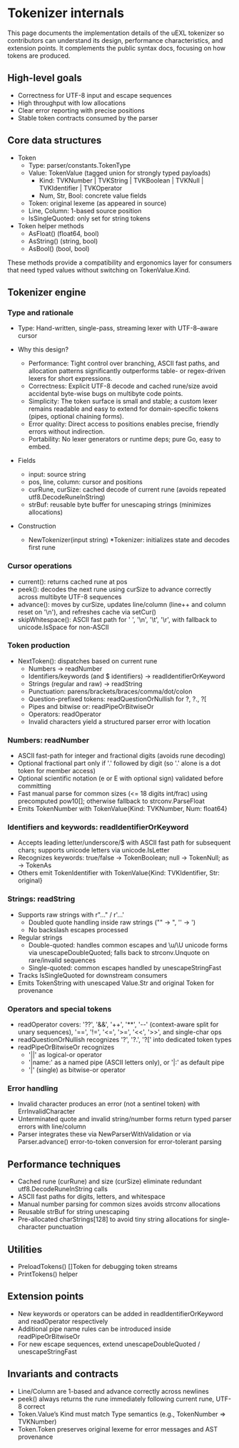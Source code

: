 # Tokenizer internals

This page documents the implementation details of the uEXL tokenizer so contributors can understand its design, performance characteristics, and extension points. It complements the public syntax docs, focusing on how tokens are produced.

## High-level goals
- Correctness for UTF-8 input and escape sequences
- High throughput with low allocations
- Clear error reporting with precise positions
- Stable token contracts consumed by the parser

## Core data structures
- Token
  - Type: parser/constants.TokenType
  - Value: TokenValue (tagged union for strongly typed payloads)
    - Kind: TVKNumber | TVKString | TVKBoolean | TVKNull | TVKIdentifier | TVKOperator
    - Num, Str, Bool: concrete value fields
  - Token: original lexeme (as appeared in source)
  - Line, Column: 1-based source position
  - IsSingleQuoted: only set for string tokens
- Token helper methods
  - AsFloat() (float64, bool)
  - AsString() (string, bool)
  - AsBool() (bool, bool)

These methods provide a compatibility and ergonomics layer for consumers that need typed values without switching on TokenValue.Kind.

## Tokenizer engine
### Type and rationale
- Type: Hand-written, single-pass, streaming lexer with UTF-8–aware cursor
- Why this design?
  - Performance: Tight control over branching, ASCII fast paths, and allocation patterns significantly outperforms table- or regex-driven lexers for short expressions.
  - Correctness: Explicit UTF-8 decode and cached rune/size avoid accidental byte-wise bugs on multibyte code points.
  - Simplicity: The token surface is small and stable; a custom lexer remains readable and easy to extend for domain-specific tokens (pipes, optional chaining forms).
  - Error quality: Direct access to positions enables precise, friendly errors without indirection.
  - Portability: No lexer generators or runtime deps; pure Go, easy to embed.

- Fields
  - input: source string
  - pos, line, column: cursor and positions
  - curRune, curSize: cached decode of current rune (avoids repeated utf8.DecodeRuneInString)
  - strBuf: reusable byte buffer for unescaping strings (minimizes allocations)
- Construction
  - NewTokenizer(input string) *Tokenizer: initializes state and decodes first rune

### Cursor operations
- current(): returns cached rune at pos
- peek(): decodes the next rune using curSize to advance correctly across multibyte UTF-8 sequences
- advance(): moves by curSize, updates line/column (line++ and column reset on '\n'), and refreshes cache via setCur()
- skipWhitespace(): ASCII fast path for ' ', '\n', '\t', '\r', with fallback to unicode.IsSpace for non-ASCII

### Token production
- NextToken(): dispatches based on current rune
  - Numbers → readNumber
  - Identifiers/keywords (and $ identifiers) → readIdentifierOrKeyword
  - Strings (regular and raw) → readString
  - Punctuation: parens/brackets/braces/comma/dot/colon
  - Question-prefixed tokens: readQuestionOrNullish for ?, ?., ?[
  - Pipes and bitwise or: readPipeOrBitwiseOr
  - Operators: readOperator
  - Invalid characters yield a structured parser error with location

### Numbers: readNumber
- ASCII fast-path for integer and fractional digits (avoids rune decoding)
- Optional fractional part only if '.' followed by digit (so '.' alone is a dot token for member access)
- Optional scientific notation (e or E with optional sign) validated before committing
- Fast manual parse for common sizes (<= 18 digits int/frac) using precomputed pow10[]; otherwise fallback to strconv.ParseFloat
- Emits TokenNumber with TokenValue{Kind: TVKNumber, Num: float64}

### Identifiers and keywords: readIdentifierOrKeyword
- Accepts leading letter/underscore/$ with ASCII fast path for subsequent chars; supports unicode letters via unicode.IsLetter
- Recognizes keywords: true/false → TokenBoolean; null → TokenNull; as → TokenAs
- Others emit TokenIdentifier with TokenValue{Kind: TVKIdentifier, Str: original}

### Strings: readString
- Supports raw strings with r"..." / r'...'
  - Doubled quote handling inside raw strings ("" → ", '' → ')
  - No backslash escapes processed
- Regular strings
  - Double-quoted: handles common escapes and \u/\U unicode forms via unescapeDoubleQuoted; falls back to strconv.Unquote on rare/invalid sequences
  - Single-quoted: common escapes handled by unescapeStringFast
- Tracks IsSingleQuoted for downstream consumers
- Emits TokenString with unescaped Value.Str and original Token for provenance

### Operators and special tokens
- readOperator covers: '??', '&&', '++', '**', '--' (context-aware split for unary sequences), '==', '!=', '<=', '>=', '<<', '>>', and single-char ops
- readQuestionOrNullish recognizes '?', '?.', '?[' into dedicated token types
- readPipeOrBitwiseOr recognizes
  - '||' as logical-or operator
  - '|name:' as a named pipe (ASCII letters only), or '|:' as default pipe
  - '|' (single) as bitwise-or operator

### Error handling
- Invalid character produces an error (not a sentinel token) with ErrInvalidCharacter
- Unterminated quote and invalid string/number forms return typed parser errors with line/column
- Parser integrates these via NewParserWithValidation or via Parser.advance() error-to-token conversion for error-tolerant parsing

## Performance techniques
- Cached rune (curRune) and size (curSize) eliminate redundant utf8.DecodeRuneInString calls
- ASCII fast paths for digits, letters, and whitespace
- Manual number parsing for common sizes avoids strconv allocations
- Reusable strBuf for string unescaping
- Pre-allocated charStrings[128] to avoid tiny string allocations for single-character punctuation

## Utilities
- PreloadTokens() []Token for debugging token streams
- PrintTokens() helper

## Extension points
- New keywords or operators can be added in readIdentifierOrKeyword and readOperator respectively
- Additional pipe name rules can be introduced inside readPipeOrBitwiseOr
- For new escape sequences, extend unescapeDoubleQuoted / unescapeStringFast

## Invariants and contracts
- Line/Column are 1-based and advance correctly across newlines
- peek() always returns the rune immediately following current rune, UTF-8 correct
- Token.Value’s Kind must match Type semantics (e.g., TokenNumber ⇒ TVKNumber)
- Token.Token preserves original lexeme for error messages and AST provenance
